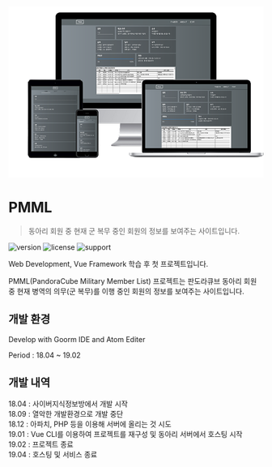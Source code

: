 <img src="./docs/img01.png" width="600">

# PMML

> 동아리 회원 중 현재 군 복무 중인 회원의 정보를 보여주는 사이트입니다.

![version] ![license] ![support]

Web Development, Vue Framework 학습 후 첫 프로젝트입니다.

PMML(PandoraCube Military Member List) 프로젝트는 판도라큐브 동아리 회원 중 현재 병역의 의무(군 복무)를 이행 중인 회원의 정보를 보여주는 사이트입니다.

## 개발 환경

Develop with Goorm IDE and Atom Editer

Period : 18.04 ~ 19.02

## 개발 내역

18.04 : 사이버지식정보방에서 개발 시작  
18.09 : 열악한 개발환경으로 개발 중단  
18.12 : 아파치, PHP 등을 이용해 서버에 올리는 것 시도  
19.01 : Vue CLI를 이용하여 프로젝트를 재구성 및 동아리 서버에서 호스팅 시작  
19.02 : 프로젝트 종료  
19.04 : 호스팅 및 서비스 종료  

[version]: https://img.shields.io/badge/version-v1.0-green
[license]: https://img.shields.io/badge/license-MIT-blue.svg
[support]: https://img.shields.io/badge/support-End-black
